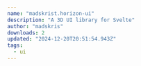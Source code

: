 ```yaml
---
name: "madskrist.horizon-ui"
description: "A 3D UI library for Svelte"
author: "madskris"
downloads: 2
updated: "2024-12-20T20:51:54.943Z"
tags: 
  - ui
---
```

